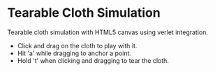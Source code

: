 Tearable Cloth Simulation
=========================

Tearable cloth simulation with HTML5 canvas using verlet integration.
<ul>
<li>Click and drag on the cloth to play with it.</li>
<li>Hit 'a' while dragging to anchor a point.</li>
<li>Hold 't' when clicking and dragging to tear the cloth.</li>
</ul>

